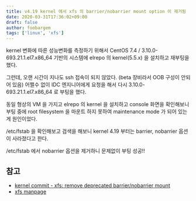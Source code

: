 ```yaml
---
title: v4.19 kernel 에서 xfs 의 barrier/nobarrier mount option 이 제거됨
date: 2020-03-31T17:36:02+09:00
draft: false
author: foobargem
tags: ['linux', 'xfs']
---
```



kernel 변화에 따른 성능변화를 측정하기 위해서
CentOS 7.4 / 3.10.0-693.21.1.el7.x86_64 기반의 시스템에
elrepo 의 kernel(5.5.x) 을 설치하고 재부팅을 했다.


그런데, 오랜 시간이 지나도 ssh 접속이 되지 않았다.
(beta 장비라서 OOB 구성이 안되어 있음)
어쩔수 없이 IDC 엔지니어에게 요청을 해서
다시 3.10.0-693.21.1.el7.x86_64 로 부팅을 했다.


동일 형상의 VM 을 가지고 elrepo 의 kernel 을 설치하고
console 화면을 확인해보니 부팅 중에 root filesystem 을 마운트 하지 못하여
maintenance mode 가 되어 있는게 원인이었다.


/etc/fstab 을 확인해보고 검색을 해보니
kernel 4.19 부터는 barrier, nobarrier 옵션이 사라졌다고 한다.

/etc/fstab 에서 nobarrier 옵션을 제거하니 문제없이 부팅 성공!!


## 참고

* [kernel commit - xfs: remove deprecated barrier/nobarrier mount](https://github.com/torvalds/linux/commit/1c02d502c20809a2a5f71ec16a930a61ed779b81)
* [xfs manpage](http://man7.org/linux/man-pages/man5/xfs.5.html)
